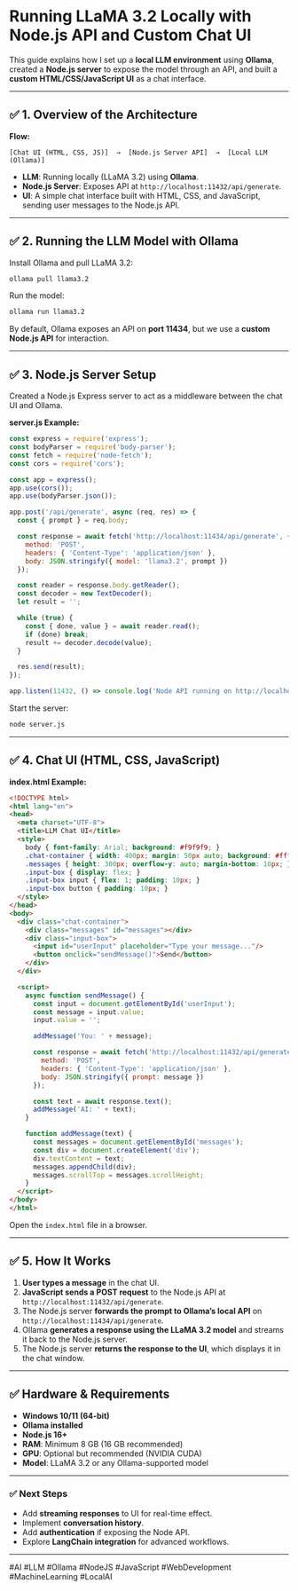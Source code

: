 # Running LLaMA 3.2 Locally with Node.js API and Custom Chat UI

This guide explains how I set up a **local LLM environment** using **Ollama**, created a **Node.js server** to expose the model through an API, and built a **custom HTML/CSS/JavaScript UI** as a chat interface.

---

## ✅ 1. Overview of the Architecture

**Flow:**
```
[Chat UI (HTML, CSS, JS)]  →  [Node.js Server API]  →  [Local LLM (Ollama)]
```

- **LLM**: Running locally (LLaMA 3.2) using **Ollama**.
- **Node.js Server**: Exposes API at `http://localhost:11432/api/generate`.
- **UI**: A simple chat interface built with HTML, CSS, and JavaScript, sending user messages to the Node.js API.

---

## ✅ 2. Running the LLM Model with Ollama

Install Ollama and pull LLaMA 3.2:
```bash
ollama pull llama3.2
```
Run the model:
```bash
ollama run llama3.2
```

By default, Ollama exposes an API on **port 11434**, but we use a **custom Node.js API** for interaction.

---

## ✅ 3. Node.js Server Setup

Created a Node.js Express server to act as a middleware between the chat UI and Ollama.

**server.js Example:**
```javascript
const express = require('express');
const bodyParser = require('body-parser');
const fetch = require('node-fetch');
const cors = require('cors');

const app = express();
app.use(cors());
app.use(bodyParser.json());

app.post('/api/generate', async (req, res) => {
  const { prompt } = req.body;

  const response = await fetch('http://localhost:11434/api/generate', {
    method: 'POST',
    headers: { 'Content-Type': 'application/json' },
    body: JSON.stringify({ model: 'llama3.2', prompt })
  });

  const reader = response.body.getReader();
  const decoder = new TextDecoder();
  let result = '';

  while (true) {
    const { done, value } = await reader.read();
    if (done) break;
    result += decoder.decode(value);
  }

  res.send(result);
});

app.listen(11432, () => console.log('Node API running on http://localhost:11432'));
```

Start the server:
```bash
node server.js
```

---

## ✅ 4. Chat UI (HTML, CSS, JavaScript)

**index.html Example:**
```html
<!DOCTYPE html>
<html lang="en">
<head>
  <meta charset="UTF-8">
  <title>LLM Chat UI</title>
  <style>
    body { font-family: Arial; background: #f9f9f9; }
    .chat-container { width: 400px; margin: 50px auto; background: #fff; padding: 20px; border-radius: 10px; }
    .messages { height: 300px; overflow-y: auto; margin-bottom: 10px; }
    .input-box { display: flex; }
    .input-box input { flex: 1; padding: 10px; }
    .input-box button { padding: 10px; }
  </style>
</head>
<body>
  <div class="chat-container">
    <div class="messages" id="messages"></div>
    <div class="input-box">
      <input id="userInput" placeholder="Type your message..."/>
      <button onclick="sendMessage()">Send</button>
    </div>
  </div>

  <script>
    async function sendMessage() {
      const input = document.getElementById('userInput');
      const message = input.value;
      input.value = '';

      addMessage('You: ' + message);

      const response = await fetch('http://localhost:11432/api/generate', {
        method: 'POST',
        headers: { 'Content-Type': 'application/json' },
        body: JSON.stringify({ prompt: message })
      });

      const text = await response.text();
      addMessage('AI: ' + text);
    }

    function addMessage(text) {
      const messages = document.getElementById('messages');
      const div = document.createElement('div');
      div.textContent = text;
      messages.appendChild(div);
      messages.scrollTop = messages.scrollHeight;
    }
  </script>
</body>
</html>
```

Open the `index.html` file in a browser.

---

## ✅ 5. How It Works

1. **User types a message** in the chat UI.
2. **JavaScript sends a POST request** to the Node.js API at `http://localhost:11432/api/generate`.
3. The Node.js server **forwards the prompt to Ollama’s local API** on `http://localhost:11434/api/generate`.
4. Ollama **generates a response using the LLaMA 3.2 model** and streams it back to the Node.js server.
5. The Node.js server **returns the response to the UI**, which displays it in the chat window.

---

## ✅ Hardware & Requirements

- **Windows 10/11 (64-bit)**
- **Ollama installed**
- **Node.js 16+**
- **RAM**: Minimum 8 GB (16 GB recommended)
- **GPU**: Optional but recommended (NVIDIA CUDA)
- **Model**: LLaMA 3.2 or any Ollama-supported model

---

### ✅ Next Steps
- Add **streaming responses** to UI for real-time effect.
- Implement **conversation history**.
- Add **authentication** if exposing the Node API.
- Explore **LangChain integration** for advanced workflows.

---

#AI #LLM #Ollama #NodeJS #JavaScript #WebDevelopment #MachineLearning #LocalAI
